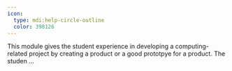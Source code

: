 ```yaml
---
icon:
  type: mdi:help-circle-outline
  color: 398126
---
```


This module gives the student experience in developing a computing-related project by creating a product or a good prototpye for a product. The studen ... 

